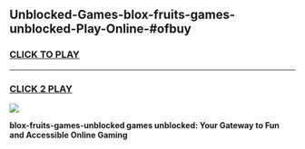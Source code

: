 
## Unblocked-Games-blox-fruits-games-unblocked-Play-Online-#ofbuy
<h3>
<a href="https://premium.freeplayer.one?title=blox-fruits-games-unblocked&ref=27F">CLICK TO PLAY</a></h3>
<hr>

<h3>
<a href="https://premium.freeplayer.one?title=blox-fruits-games-unblocked&ref=27F">CLICK 2 PLAY</a>
  
</h3>

<a href="https://premium.freeplayer.one?title=blox-fruits-games-unblocked&ref=27F"><img src="https://clearcache.store/games.png"></a>


**blox-fruits-games-unblocked games unblocked: Your Gateway to Fun and Accessible Online Gaming**
